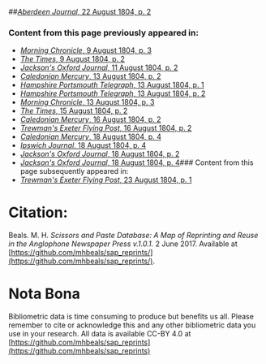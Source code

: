 ##[*Aberdeen Journal*, 22 August 1804, p. 2](https://mhbeals.github.io/sap_html/Aberdeen-Journal/Aberdeen-Journal-22-August-1804-p-2)

### Content from this page previously appeared in:
+ [*Morning Chronicle*, 9 August 1804, p. 3](https://mhbeals.github.io/sap_html/Morning-Chronicle/Morning-Chronicle-9-August-1804-p-3)
+ [*The Times*, 9 August 1804, p. 2](https://mhbeals.github.io/sap_html/The-Times/The-Times-9-August-1804-p-2)
+ [*Jackson's Oxford Journal*, 11 August 1804, p. 2](https://mhbeals.github.io/sap_html/Jackson's-Oxford-Journal/Jackson's-Oxford-Journal-11-August-1804-p-2)
+ [*Caledonian Mercury*, 13 August 1804, p. 2](https://mhbeals.github.io/sap_html/Caledonian-Mercury/Caledonian-Mercury-13-August-1804-p-2)
+ [*Hampshire Portsmouth Telegraph*, 13 August 1804, p. 1](https://mhbeals.github.io/sap_html/Hampshire-Portsmouth-Telegraph/Hampshire-Portsmouth-Telegraph-13-August-1804-p-1)
+ [*Hampshire Portsmouth Telegraph*, 13 August 1804, p. 2](https://mhbeals.github.io/sap_html/Hampshire-Portsmouth-Telegraph/Hampshire-Portsmouth-Telegraph-13-August-1804-p-2)
+ [*Morning Chronicle*, 13 August 1804, p. 3](https://mhbeals.github.io/sap_html/Morning-Chronicle/Morning-Chronicle-13-August-1804-p-3)
+ [*The Times*, 15 August 1804, p. 2](https://mhbeals.github.io/sap_html/The-Times/The-Times-15-August-1804-p-2)
+ [*Caledonian Mercury*, 16 August 1804, p. 2](https://mhbeals.github.io/sap_html/Caledonian-Mercury/Caledonian-Mercury-16-August-1804-p-2)
+ [*Trewman's Exeter Flying Post*, 16 August 1804, p. 2](https://mhbeals.github.io/sap_html/Trewman's-Exeter-Flying-Post/Trewman's-Exeter-Flying-Post-16-August-1804-p-2)
+ [*Caledonian Mercury*, 18 August 1804, p. 4](https://mhbeals.github.io/sap_html/Caledonian-Mercury/Caledonian-Mercury-18-August-1804-p-4)
+ [*Ipswich Journal*, 18 August 1804, p. 4](https://mhbeals.github.io/sap_html/Ipswich-Journal/Ipswich-Journal-18-August-1804-p-4)
+ [*Jackson's Oxford Journal*, 18 August 1804, p. 2](https://mhbeals.github.io/sap_html/Jackson's-Oxford-Journal/Jackson's-Oxford-Journal-18-August-1804-p-2)
+ [*Jackson's Oxford Journal*, 18 August 1804, p. 4](https://mhbeals.github.io/sap_html/Jackson's-Oxford-Journal/Jackson's-Oxford-Journal-18-August-1804-p-4)### Content from this page subsequently appeared in:
+ [*Trewman's Exeter Flying Post*, 23 August 1804, p. 1](https://mhbeals.github.io/sap_html/Trewman's-Exeter-Flying-Post/Trewman's-Exeter-Flying-Post-23-August-1804-p-1)
                    
# Citation: 

Beals. M. H. *Scissors and Paste Database: A Map of Reprinting and Reuse in the Anglophone Newspaper Press v.1.0.1.* 2 June 2017. Available at [https://github.com/mhbeals/sap_reprints/](https://github.com/mhbeals/sap_reprints/). 
                    
# Nota Bona

Bibliometric data is time consuming to produce but benefits us all. Please remember to cite or acknowledge this and any other bibliometric data you use in your research. All data is available CC-BY 4.0 at [https://github.com/mhbeals/sap_reprints](https://github.com/mhbeals/sap_reprints)